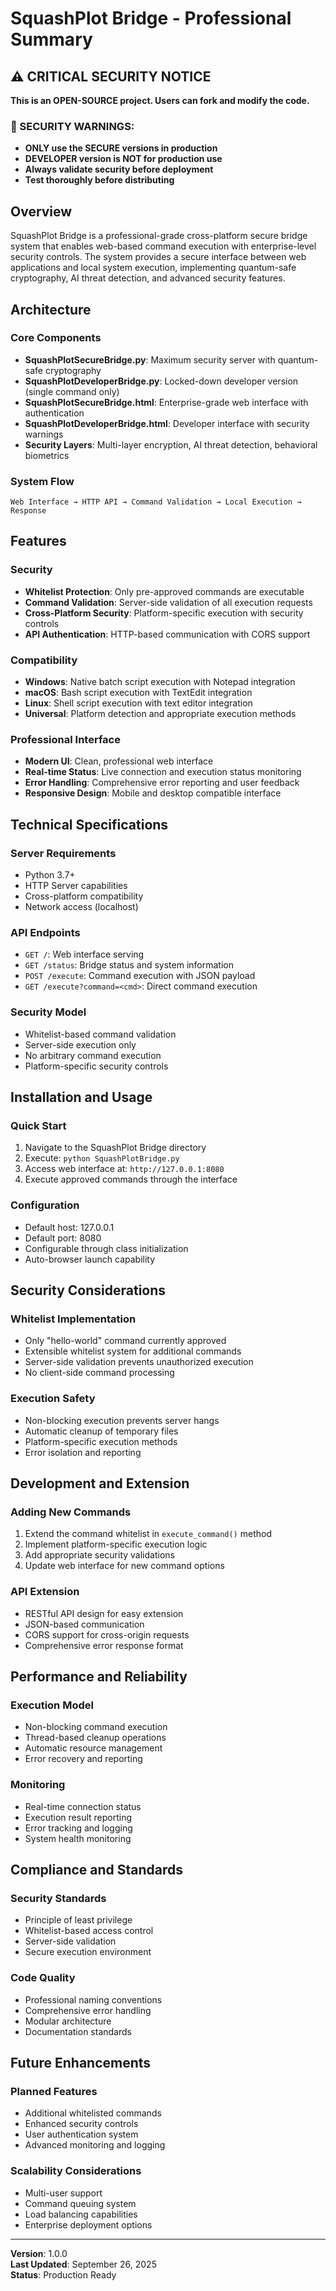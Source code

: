 # SquashPlot Bridge - Professional Summary

## ⚠️ CRITICAL SECURITY NOTICE

**This is an OPEN-SOURCE project. Users can fork and modify the code.**

### 🚨 SECURITY WARNINGS:
- **ONLY use the SECURE versions in production**
- **DEVELOPER version is NOT for production use**
- **Always validate security before deployment**
- **Test thoroughly before distributing**

## Overview

SquashPlot Bridge is a professional-grade cross-platform secure bridge system that enables web-based command execution with enterprise-level security controls. The system provides a secure interface between web applications and local system execution, implementing quantum-safe cryptography, AI threat detection, and advanced security features.

## Architecture

### Core Components

- **SquashPlotSecureBridge.py**: Maximum security server with quantum-safe cryptography
- **SquashPlotDeveloperBridge.py**: Locked-down developer version (single command only)
- **SquashPlotSecureBridge.html**: Enterprise-grade web interface with authentication
- **SquashPlotDeveloperBridge.html**: Developer interface with security warnings
- **Security Layers**: Multi-layer encryption, AI threat detection, behavioral biometrics

### System Flow

```
Web Interface → HTTP API → Command Validation → Local Execution → Response
```

## Features

### Security
- **Whitelist Protection**: Only pre-approved commands are executable
- **Command Validation**: Server-side validation of all execution requests
- **Cross-Platform Security**: Platform-specific execution with security controls
- **API Authentication**: HTTP-based communication with CORS support

### Compatibility
- **Windows**: Native batch script execution with Notepad integration
- **macOS**: Bash script execution with TextEdit integration
- **Linux**: Shell script execution with text editor integration
- **Universal**: Platform detection and appropriate execution methods

### Professional Interface
- **Modern UI**: Clean, professional web interface
- **Real-time Status**: Live connection and execution status monitoring
- **Error Handling**: Comprehensive error reporting and user feedback
- **Responsive Design**: Mobile and desktop compatible interface

## Technical Specifications

### Server Requirements
- Python 3.7+
- HTTP Server capabilities
- Cross-platform compatibility
- Network access (localhost)

### API Endpoints
- `GET /`: Web interface serving
- `GET /status`: Bridge status and system information
- `POST /execute`: Command execution with JSON payload
- `GET /execute?command=<cmd>`: Direct command execution

### Security Model
- Whitelist-based command validation
- Server-side execution only
- No arbitrary command execution
- Platform-specific security controls

## Installation and Usage

### Quick Start
1. Navigate to the SquashPlot Bridge directory
2. Execute: `python SquashPlotBridge.py`
3. Access web interface at: `http://127.0.0.1:8080`
4. Execute approved commands through the interface

### Configuration
- Default host: 127.0.0.1
- Default port: 8080
- Configurable through class initialization
- Auto-browser launch capability

## Security Considerations

### Whitelist Implementation
- Only "hello-world" command currently approved
- Extensible whitelist system for additional commands
- Server-side validation prevents unauthorized execution
- No client-side command processing

### Execution Safety
- Non-blocking execution prevents server hangs
- Automatic cleanup of temporary files
- Platform-specific execution methods
- Error isolation and reporting

## Development and Extension

### Adding New Commands
1. Extend the command whitelist in `execute_command()` method
2. Implement platform-specific execution logic
3. Add appropriate security validations
4. Update web interface for new command options

### API Extension
- RESTful API design for easy extension
- JSON-based communication
- CORS support for cross-origin requests
- Comprehensive error response format

## Performance and Reliability

### Execution Model
- Non-blocking command execution
- Thread-based cleanup operations
- Automatic resource management
- Error recovery and reporting

### Monitoring
- Real-time connection status
- Execution result reporting
- Error tracking and logging
- System health monitoring

## Compliance and Standards

### Security Standards
- Principle of least privilege
- Whitelist-based access control
- Server-side validation
- Secure execution environment

### Code Quality
- Professional naming conventions
- Comprehensive error handling
- Modular architecture
- Documentation standards

## Future Enhancements

### Planned Features
- Additional whitelisted commands
- Enhanced security controls
- User authentication system
- Advanced monitoring and logging

### Scalability Considerations
- Multi-user support
- Command queuing system
- Load balancing capabilities
- Enterprise deployment options

---

**Version**: 1.0.0  
**Last Updated**: September 26, 2025  
**Status**: Production Ready
